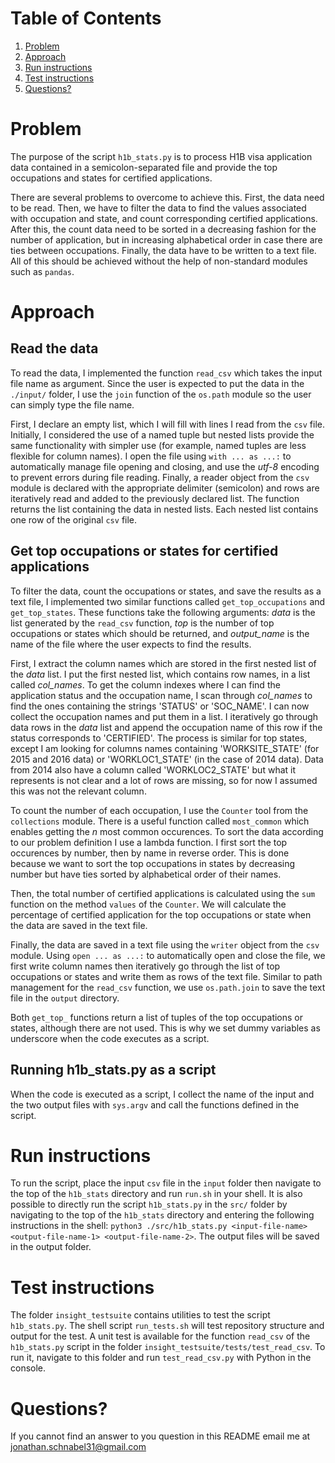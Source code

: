 # Table of Contents
1. [Problem](README.md#problem)
2. [Approach](README.md#approach)
3. [Run instructions](README.md#run-instructions)
4. [Test instructions](README.md#test-instructions)
5. [Questions?](README.md#questions?)

# Problem

The purpose of the script `h1b_stats.py` is to process H1B visa application data contained in a semicolon-separated file and provide the top occupations and states for certified applications.

There are several problems to overcome to achieve this. First, the data need to be read. Then, we have to filter the data to find the values associated with occupation and state, and count corresponding certified applications. After this, the count data need to be sorted in a decreasing fashion for the number of application, but in increasing alphabetical order in case there are ties between occupations. Finally, the data have to be written to a text file. All of this should be achieved without the help of non-standard modules such as `pandas`.

# Approach

## Read the data

To read the data, I implemented the function `read_csv` which takes the input file name as argument. Since the user is expected to put the data in the `./input/` folder, I use the `join` function of the `os.path` module so the user can simply type the file name.

First, I declare an empty list, which I will fill with lines I read from the `csv` file. Initially, I considered the use of a named tuple but nested lists provide the same functionality with simpler use (for example, named tuples are less flexible for column names). I open the file using `with ... as ...:` to automatically manage file opening and closing, and use the *utf-8* encoding to prevent errors during file reading. Finally, a reader object from the `csv` module is declared with the appropriate delimiter (semicolon) and rows are iteratively read and added to the previously declared list. The function returns the list containing the data in nested lists. Each nested list contains one row of the original `csv` file.

## Get top occupations or states for certified applications

To filter the data, count the occupations or states, and save the results as a text file, I implemented two similar functions called `get_top_occupations` and `get_top_states`. These functions take the following arguments: *data* is the list generated by the `read_csv` function, *top* is the number of top occupations or states which should be returned, and *output_name* is the name of the file where the user expects to find the results. 

First, I extract the column names which are stored in the first nested list of the *data* list. I put the first nested list, which contains row names, in a list called *col_names*. To get the column indexes where I can find the application status and the occupation name, I scan through *col_names* to find the ones containing the strings 'STATUS' or 'SOC_NAME'. I can now collect the occupation names and put them in a list. I iteratively go through data rows in the *data* list and append the occupation name of this row if the status corresponds to 'CERTIFIED'. The process is similar for top states, except I am looking for columns names containing 'WORKSITE_STATE' (for 2015 and 2016 data) or 'WORKLOC1_STATE' (in the case of 2014 data). Data from 2014 also have a column called 'WORKLOC2_STATE' but what it represents is not clear and a lot of rows are missing, so for now I assumed this was not the relevant column.

To count the number of each occupation, I use the `Counter` tool from the `collections` module. There is a useful function called `most_common` which enables getting the *n* most common occurences. To sort the data according to our problem definition I use a lambda function. I first sort the top occurences by number, then by name in reverse order. This is done because we want to sort the top occupations in states by decreasing number but have ties sorted by alphabetical order of their names.

Then, the total number of certified applications is calculated using the `sum` function on the method `values` of the `Counter`. We will calculate the percentage of certified application for the top occupations or state when the data are saved in the text file.

Finally, the data are saved in a text file using the `writer` object from the `csv` module. Using `open ... as ...:` to automatically open and close the file, we first write column names then iteratively go through the list of top occupations or states and write them as rows of the text file. Similar to path management for the `read_csv` function, we use `os.path.join` to save the text file in the `output` directory.

Both `get_top_` functions return a list of tuples of the top occupations or states, although there are not used. This is why we set dummy variables as underscore when the code executes as a script.

## Running h1b_stats.py as a script

When the code is executed as a script, I collect the name of the input and the two output files with `sys.argv` and call the functions defined in the script.

# Run instructions

To run the script, place the input `csv` file in the `input` folder then navigate to the top of the `h1b_stats` directory and run `run.sh` in your shell. It is also possible to directly run the script `h1b_stats.py` in the `src/` folder by navigating to the top of the `h1b_stats` directory and entering the following instructions in the shell: `python3 ./src/h1b_stats.py <input-file-name> <output-file-name-1> <output-file-name-2>`. The output files will be saved in the output folder.

# Test instructions

The folder `insight_testsuite` contains utilities to test the script `h1b_stats.py`. The shell script `run_tests.sh` will test repository structure and output for the test. A unit test is available for the function `read_csv` of the `h1b_stats.py` script in the folder `insight_testsuite/tests/test_read_csv`. To run it, navigate to this folder and run `test_read_csv.py` with Python in the console.

# Questions?

If you cannot find an answer to you question in this README email me at jonathan.schnabel31@gmail.com
